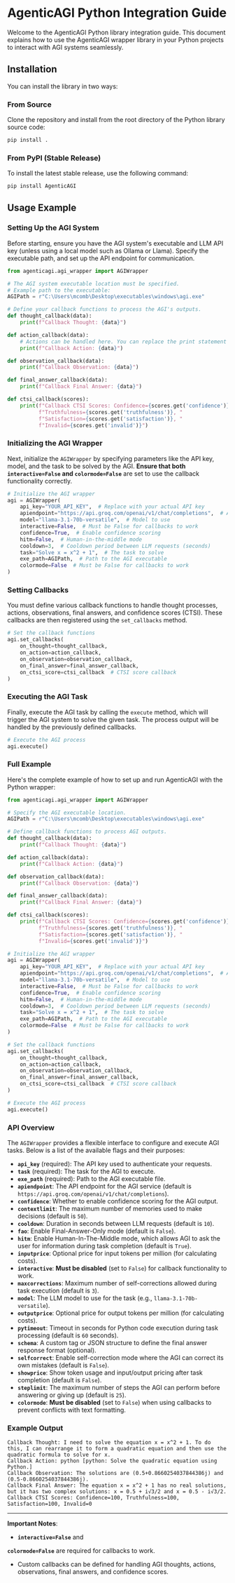 # AgenticAGI Python Integration Guide

Welcome to the AgenticAGI Python library integration guide. This document explains how to use the AgenticAGI wrapper library in your Python projects to interact with AGI systems seamlessly.

## Installation

You can install the library in two ways:

### From Source
Clone the repository and install from the root directory of the Python library source code:
```bash
pip install .
```

### From PyPI (Stable Release)
To install the latest stable release, use the following command:
```bash
pip install AgenticAGI
```

## Usage Example

### Setting Up the AGI System

Before starting, ensure you have the AGI system's executable and LLM API key (unless using a local model such as Ollama or Llama). Specify the executable path, and set up the API endpoint for communication.

```python
from agenticagi.agi_wrapper import AGIWrapper

# The AGI system executable location must be specified.
# Example path to the executable:
AGIPath = r"C:\Users\mcomb\Desktop\executables\windows\agi.exe"

# Define your callback functions to process the AGI's outputs.
def thought_callback(data):
    print(f"Callback Thought: {data}")

def action_callback(data):
    # Actions can be handled here. You can replace the print statement with actual code logic.
    print(f"Callback Action: {data}")

def observation_callback(data):
    print(f"Callback Observation: {data}")

def final_answer_callback(data):
    print(f"Callback Final Answer: {data}")

def ctsi_callback(scores):
    print(f"Callback CTSI Scores: Confidence={scores.get('confidence')}, "
          f"Truthfulness={scores.get('truthfulness')}, "
          f"Satisfaction={scores.get('satisfaction')}, "
          f"Invalid={scores.get('invalid')}")
```

### Initializing the AGI Wrapper

Next, initialize the `AGIWrapper` by specifying parameters like the API key, model, and the task to be solved by the AGI. **Ensure that both `interactive=False` and `colormode=False`** are set to use the callback functionality correctly.

```python
# Initialize the AGI wrapper
agi = AGIWrapper(
    api_key="YOUR_API_KEY",  # Replace with your actual API key
    apiendpoint="https://api.groq.com/openai/v1/chat/completions",  # API Endpoint
    model="llama-3.1-70b-versatile",  # Model to use
    interactive=False,  # Must be False for callbacks to work
    confidence=True,  # Enable confidence scoring
    hitm=False,  # Human-in-the-middle mode
    cooldown=3,  # Cooldown period between LLM requests (seconds)
    task="Solve x = x^2 + 1",  # The task to solve
    exe_path=AGIPath,  # Path to the AGI executable
    colormode=False  # Must be False for callbacks to work
)
```

### Setting Callbacks

You must define various callback functions to handle thought processes, actions, observations, final answers, and confidence scores (CTSI). These callbacks are then registered using the `set_callbacks` method.

```python
# Set the callback functions
agi.set_callbacks(
    on_thought=thought_callback, 
    on_action=action_callback, 
    on_observation=observation_callback, 
    on_final_answer=final_answer_callback,
    on_ctsi_score=ctsi_callback  # CTSI score callback
)
```

### Executing the AGI Task

Finally, execute the AGI task by calling the `execute` method, which will trigger the AGI system to solve the given task. The process output will be handled by the previously defined callbacks.

```python
# Execute the AGI process
agi.execute()
```

### Full Example

Here's the complete example of how to set up and run AgenticAGI with the Python wrapper:

```python
from agenticagi.agi_wrapper import AGIWrapper

# Specify the AGI executable location.
AGIPath = r"C:\Users\mcomb\Desktop\executables\windows\agi.exe"

# Define callback functions to process AGI outputs.
def thought_callback(data):
    print(f"Callback Thought: {data}")

def action_callback(data):
    print(f"Callback Action: {data}")

def observation_callback(data):
    print(f"Callback Observation: {data}")

def final_answer_callback(data):
    print(f"Callback Final Answer: {data}")

def ctsi_callback(scores):
    print(f"Callback CTSI Scores: Confidence={scores.get('confidence')}, "
          f"Truthfulness={scores.get('truthfulness')}, "
          f"Satisfaction={scores.get('satisfaction')}, "
          f"Invalid={scores.get('invalid')}")

# Initialize the AGI wrapper
agi = AGIWrapper(
    api_key="YOUR_API_KEY",  # Replace with your actual API key
    apiendpoint="https://api.groq.com/openai/v1/chat/completions",  # API Endpoint
    model="llama-3.1-70b-versatile",  # Model to use
    interactive=False,  # Must be False for callbacks to work
    confidence=True,  # Enable confidence scoring
    hitm=False,  # Human-in-the-middle mode
    cooldown=3,  # Cooldown period between LLM requests (seconds)
    task="Solve x = x^2 + 1",  # The task to solve
    exe_path=AGIPath,  # Path to the AGI executable
    colormode=False  # Must be False for callbacks to work
)

# Set the callback functions
agi.set_callbacks(
    on_thought=thought_callback, 
    on_action=action_callback, 
    on_observation=observation_callback, 
    on_final_answer=final_answer_callback,
    on_ctsi_score=ctsi_callback  # CTSI score callback
)

# Execute the AGI process
agi.execute()
```

### API Overview

The `AGIWrapper` provides a flexible interface to configure and execute AGI tasks. Below is a list of the available flags and their purposes:

- **`api_key`** (required): The API key used to authenticate your requests.
- **`task`** (required): The task for the AGI to execute.
- **`exe_path`** (required): Path to the AGI executable file.
- **`apiendpoint`**: The API endpoint for the AGI service (default is `https://api.groq.com/openai/v1/chat/completions`).
- **`confidence`**: Whether to enable confidence scoring for the AGI output.
- **`contextlimit`**: The maximum number of memories used to make decisions (default is `50`).
- **`cooldown`**: Duration in seconds between LLM requests (default is `10`).
- **`fao`**: Enable Final-Answer-Only mode (default is `False`).
- **`hitm`**: Enable Human-In-The-Middle mode, which allows AGI to ask the user for information during task completion (default is `True`).
- **`inputprice`**: Optional price for input tokens per million (for calculating costs).
- **`interactive`**: **Must be disabled** (set to `False`) for callback functionality to work.
- **`maxcorrections`**: Maximum number of self-corrections allowed during task execution (default is `3`).
- **`model`**: The LLM model to use for the task (e.g., `llama-3.1-70b-versatile`).
- **`outputprice`**: Optional price for output tokens per million (for calculating costs).
- **`pytimeout`**: Timeout in seconds for Python code execution during task processing (default is `60` seconds).
- **`schema`**: A custom tag or JSON structure to define the final answer response format (optional).
- **`selfcorrect`**: Enable self-correction mode where the AGI can correct its own mistakes (default is `False`).
- **`showprice`**: Show token usage and input/output pricing after task completion (default is `False`).
- **`steplimit`**: The maximum number of steps the AGI can perform before answering or giving up (default is `25`).
- **`colormode`**: **Must be disabled** (set to `False`) when using callbacks to prevent conflicts with text formatting.

### Example Output

```
Callback Thought: I need to solve the equation x = x^2 + 1. To do this, I can rearrange it to form a quadratic equation and then use the quadratic formula to solve for x.
Callback Action: python [python: Solve the quadratic equation using Python.]
Callback Observation: The solutions are (0.5+0.8660254037844386j) and (0.5-0.8660254037844386j).
Callback Final Answer: The equation x = x^2 + 1 has no real solutions, but it has two complex solutions: x = 0.5 + i√3/2 and x = 0.5 - i√3/2.
Callback CTSI Scores: Confidence=100, Truthfulness=100, Satisfaction=100, Invalid=0
```

---

**Important Notes**:
- **`interactive=False`** and

 **`colormode=False`** are required for callbacks to work.
- Custom callbacks can be defined for handling AGI thoughts, actions, observations, final answers, and confidence scores.
